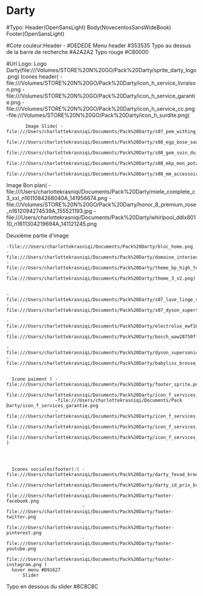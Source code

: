 # Darty

#Typo: Header(OpenSansLight)
       Body(NovecentosSansWideBook)
       Footer(OpenSansLight)



#Cote couleur:Header - #DEDEDE
      Menu header #353535
      Typo au dessus de la barre de recherche #A2A2A2
      Typo rouge #C80000


#Url Logo: Logo Darty(file:///Volumes/STORE%20N%20GO/Pack%20Darty/sprite_darty_logo.png)
           Icones header( -file:///Volumes/STORE%20N%20GO/Pack%20Darty/icon_h_service_livraison.png
                          -file:///Volumes/STORE%20N%20GO/Pack%20Darty/icon_h_service_garantie.png
                          -file:///Volumes/STORE%20N%20GO/Pack%20Darty/icon_h_service_cc.png
                          -file:///Volumes/STORE%20N%20GO/Pack%20Darty/icon_h_surdite.png)
           
           
           Image Slide( -file:///Users/charlottekrasniqi/Documents/Pack%20Darty/s07_pem_withing_vf_bhp.png
                        -file:///Users/charlottekrasniqi/Documents/Pack%20Darty/s08_egp_bose_soundlink_bhp.png
                        -file:///Users/charlottekrasniqi/Documents/Pack%20Darty/s08_gem_soin_du_linge_bhp.png
                        -file:///Users/charlottekrasniqi/Documents/Pack%20Darty/s08_mkp_mon_potager_bhp.png
                        -file:///Users/charlottekrasniqi/Documents/Pack%20Darty/s08_mm_accessoires_bhp.png)
           
           
           
           
  Image Bon plan( -file:///Users/charlottekrasniqi/Documents/Pack%20Darty/miele_complete_c3_xxl_n1611084268040A_141956674.png
                  -file:///Volumes/STORE%20N%20GO/Pack%20Darty/honor_8_premium_rose_n1612094274539A_155521193.jpg
                  -file:///Users/charlottekrasniqi/Documents/Pack%20Darty/whirlpool_ddlx80110_n1611304219694A_141121245.png
                  
 Deuxième partie d'image
                  
    -file:///Users/charlottekrasniqi/Documents/Pack%20Darty/bloc_home.png
    -file:///Users/charlottekrasniqi/Documents/Pack%20Darty/domaine_interieur_2.png
    -file:///Users/charlottekrasniqi/Documents/Pack%20Darty/theme_bp_high_tech.png
    -file:///Users/charlottekrasniqi/Documents/Pack%20Darty/theme_3_v2.png)
                  
                  
    -file:///Users/charlottekrasniqi/Documents/Pack%20Darty/s07_lave_linge_soin_de_la_peau.png
    -file:///Users/charlottekrasniqi/Documents/Pack%20Darty/s07_dyson_supersonic.png
                  
    -file:///Users/charlottekrasniqi/Documents/Pack%20Darty/electrolux_ewf1697cdw_ultracare_n1606084238516A_160750208.png
    -file:///Users/charlottekrasniqi/Documents/Pack%20Darty/bosch_waw28750ff_n1603214213050A_163744492.png
    
    -file:///Users/charlottekrasniqi/Documents/Pack%20Darty/dyson_supersonic_n1610284269594B_092317169.png
    -file:///Users/charlottekrasniqi/Documents/Pack%20Darty/babyliss_brosse_h_argan_rech_n1411255029031A_132553054.png
            
      
      Icone paiment ( -file:///Users/charlottekrasniqi/Documents/Pack%20Darty/footer_sprite.png
                      -file:///Users/charlottekrasniqi/Documents/Pack%20Darty/icon_f_services_livraison.png
                      -file:///Users/charlottekrasniqi/Documents/Pack Darty/icon_f_services_garantie.png
                      -file:///Users/charlottekrasniqi/Documents/Pack%20Darty/icon_f_services_retour.png
                      -file:///Users/charlottekrasniqi/Documents/Pack%20Darty/icon_f_services_cc1h.png
                      -file:///Users/charlottekrasniqi/Documents/Pack%20Darty/icon_f_services_tel24.png )
      
      
      
      
      Icones sociales(footer):( -file:///Users/charlottekrasniqi/Documents/Pack%20Darty/darty_fevad_bronze.png
                                -file:///Users/charlottekrasniqi/Documents/Pack%20Darty/darty_id_prix_bronze.gif
                                -file:///Users/charlottekrasniqi/Documents/Pack%20Darty/footer-facebook.png
                                -file:///Users/charlottekrasniqi/Documents/Pack%20Darty/footer-twitter.png
                                -file:///Users/charlottekrasniqi/Documents/Pack%20Darty/footer-pinterest.png
                                -file:///Users/charlottekrasniqi/Documents/Pack%20Darty/footer-youtube.png
                                -file:///Users/charlottekrasniqi/Documents/Pack%20Darty/footer-instagram.png )
      hover menu #D91627
          Slider 
Typo en dessous du slider #8C8C8C
